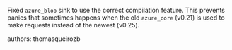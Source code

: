 Fixed `azure_blob` sink to use the correct compilation feature. This prevents panics that sometimes
happens when the old `azure_core` (v0.21) is used to make requests instead of the newest (v0.25).

authors: thomasqueirozb
